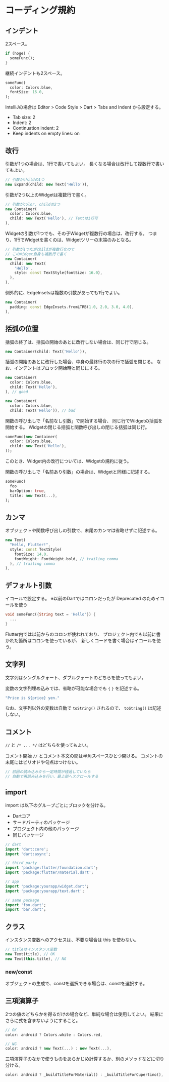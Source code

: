 # コーディング規約

## インデント

2スペース。

```dart
if (hoge) {
  someFunc();
}
```

継続インデントも2スペース。

```dart
someFunc(
  color: Colors.blue,
  fontSize: 16.0,
);
```

IntelliJの場合は Editor > Code Style > Dart > Tabs and Indent から設定する。

- Tab size: 2
- Indent: 2
- Continuation indent: 2
- Keep indents on empty lines: on


## 改行

引数が1つの場合は、1行で書いてもよい。
長くなる場合は改行して複数行で書いてもよい。

```dart
// 引数がchildの1つ
new Expand(child: new Text('Hello')),
```

引数が2つ以上のWidgetは複数行で書く。

```dart
// 引数がcolor, childの2つ
new Container(
  color: Colors.blue,
  child: new Text('Hello'), // Textは1行可
),
```

Widgetの引数が1つでも、その子Widgetが複数行の場合は、改行する。
つまり、1行でWidgetを書くのは、Widgetツリーの末端のみとなる。

```dart
// 引数が1つだがchildが複数行なので
// このWidget自身も複数行で書く
new Container(
  child: new Text(
    'Hello',
    style: const TextStyle(fontSize: 16.0),
  ),
),
```

例外的に、EdgeInsetsは複数の引数があっても1行でよい。

```dart
new Container(
  padding: const EdgeInsets.fromLTRB(1.0, 2.0, 3.0, 4.0),
),
```

## 括弧の位置

括弧の終了は、括弧の開始のあとに改行しない場合は、同じ行で閉じる。

```dart
new Container(child: Text('Hello')),
```

括弧の開始のあとに改行した場合、中身の最終行の次の行で括弧を閉じる。
なお、インデントはブロック開始時と同じにする。

```dart
new Container(
  color: Colors.blue,
  child: Text('Hello'),
), // good
```

```dart
new Container(
  color: Colors.blue,
  child: Text('Hello')), // bad
```

関数の呼び出しで「名前なし引数」で開始する場合、
同じ行でWidgetの括弧を開始する。
Widgetの閉じる括弧と関数呼び出しの閉じる括弧は同じ行。

```dart
someFunc(new Container(
  color: Colors.blue,
  child: new Text('Hello'),
));
```

このとき、Widget内の改行については、Widgetの規約に従う。

関数の呼び出しで「名前あり引数」の場合は、Widgetと同様に記述する。

```dart
someFunc(
  foo
  barOption: true,
  title: new Text(...), 
);
```

## カンマ

オブジェクトや関数呼び出しの引数で、末尾のカンマは省略せずに記述する。

```dart
new Text(
  "Hello, Flutter!",
  style: const TextStyle(
    fontSize: 14.0,
    fontWeight: FontWeight.bold, // trailing comma
  ), // trailing comma
),
```

## デフォルト引数

イコールで設定する。
※以前のDartではコロンだったが Deprecated のためイコールを使う

```dart
void someFunc({String text = 'Hello'}) {
  ...
}
```

Flutter内では以前からのコロンが使われており、
プロジェクト内でも以前に書かれた箇所はコロンを使っているが、
新しくコードを書く場合はイコールを使う。

## 文字列

文字列はシングルクォート、ダブルクォートのどちらを使ってもよい。

変数の文字列埋め込みでは、省略が可能な場合でも `{` `}` を記述する。

```dart
"Price is ${price} yen."
```

なお、文字列以外の変数は自動で `toString()` されるので、
`toString()` は記述しない。

## コメント

`//` と `/* ... */` はどちらを使ってもよい。

コメント開始 `//` とコメント本文の間は半角スペースひとつ開ける。
コメントの末尾にはピリオドや句点はつけない。

```dart
// 前回の読み込みから一定時間が経過していたら
// 自動で再読み込みを行い、最上部へスクロールする
```

## import

import は以下のグループごとにブロックを分ける。

- Dartコア
- サードパーティのパッケージ
- プロジェクト内の他のパッケージ
- 同じパッケージ

```dart
// dart
import 'dart:core';
import 'dart:async';

// third party
import 'package:flutter/foundation.dart';
import 'package:flutter/material.dart';

// app
import 'package:yourapp/widget.dart';
import 'package:yourapp/text.dart';

// same package
import 'foo.dart';
import 'bar.dart';
```

## クラス

インスタンス変数へのアクセスは、不要な場合は this を使わない。

```dart
// titleはインスタンス変数
new Text(title), // OK
new Text(this.title), // NG
```

### new/const

オブジェクトの生成で、constを選択できる場合は、constを選択する。


## 三項演算子

2つの値のどちらかを得るだけの場合など、単純な場合は使用してよい。
結果にさらに式を含まないようにすること。

```dart
// OK
color: android ? Colors.white : Colors.red,

// NG
color: android ? new Text(...) : new Text(...),
```

三項演算子のなかで使うものをあらかじめ計算するか、別のメソッドなどに切り分ける。

```dart
color: android ? _buildTitleForMaterial() : _buildTitleForCupertino(),
```



